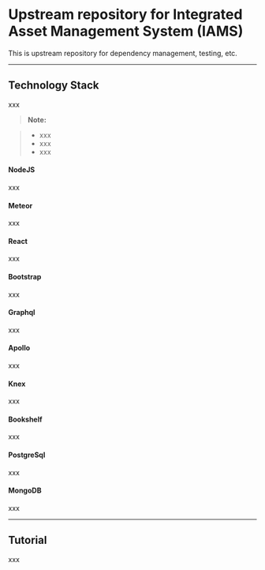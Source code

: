 Upstream repository for Integrated Asset Management System (IAMS)
===================


This is upstream repository for dependency management, testing, etc.

----------


Technology Stack
-------------

xxx

> **Note:**

> - xxx
> - xxx
> - xxx

#### NodeJS

xxx

#### Meteor

xxx

#### React

xxx

#### Bootstrap

xxx

#### Graphql

xxx

#### Apollo

xxx

#### Knex

xxx

#### Bookshelf

xxx

#### PostgreSql

xxx

#### MongoDB

xxx


----------

Tutorial
-------------

xxx
